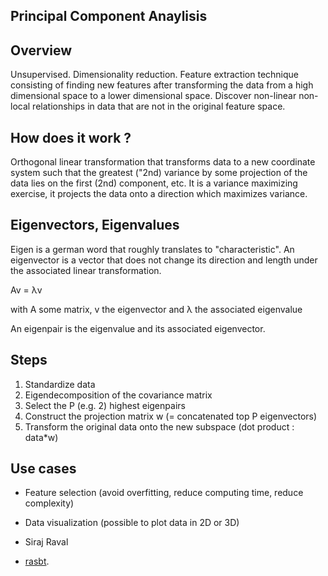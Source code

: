 ## Principal Component Anaylisis

## Overview

Unsupervised. Dimensionality reduction. 
Feature extraction technique consisting of finding new features after transforming the data from
a high dimensional space to a lower dimensional space.
Discover non-linear non-local relationships in data that are not in the original
feature space.

## How does it work ?

Orthogonal linear transformation that transforms data to a new coordinate system such that
the greatest ("2nd) variance by some projection of the data lies on the first (2nd) component, etc.
It is a variance maximizing exercise, it projects the data onto a direction which maximizes variance.

## Eigenvectors, Eigenvalues

Eigen is a german word that roughly translates to "characteristic". 
An eigenvector is a vector that does not change its direction and length under the associated linear transformation.

Av = &lambda;v

with A some matrix, v the eigenvector and &lambda; the associated eigenvalue

An eigenpair is the eigenvalue and its associated eigenvector.

## Steps

1. Standardize data
2. Eigendecomposition of the covariance matrix
3. Select the P (e.g. 2) highest eigenpairs
4. Construct the projection matrix w (= concatenated top P eigenvectors)
5. Transform the original data onto the new subspace (dot product : data*w)

## Use cases

* Feature selection (avoid overfitting, reduce computing time, reduce complexity)
* Data visualization (possible to plot data in 2D or 3D)

* Siraj Raval
* [rasbt](https://github.com/rasbt).
